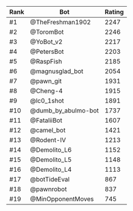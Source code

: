 Rank|Bot|Rating
---|---|---
#1|@TheFreshman1902|2247
#2|@ToromBot|2246
#3|@YoBot_v2|2217
#4|@PetersBot|2203
#5|@RaspFish|2185
#6|@magnusglad_bot|2054
#7|@pawn_git|1931
#8|@Cheng-4|1915
#9|@lc0_1shot|1891
#10|@dumb_by_abulmo-bot|1737
#11|@FataliiBot|1607
#12|@camel_bot|1421
#13|@Rodent-IV|1213
#14|@Demolito_L6|1152
#15|@Demolito_L5|1148
#16|@Demolito_L4|1113
#17|@botTideEval|867
#18|@pawnrobot|837
#19|@MinOpponentMoves|745

